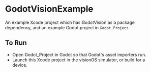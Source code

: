 # GodotVisionExample

An example Xcode project which has GodotVision as a package dependency, and an example Godot project in `Godot_Project`. 

## To Run

- Open Godot_Project in Godot so that Godot's asset importers run.
- Launch this Xcode project in the visionOS simulator, or build for a device.
